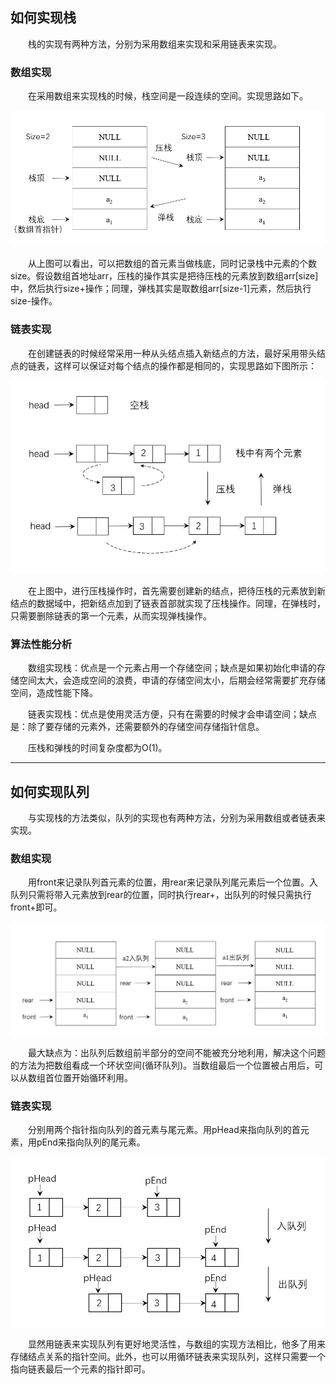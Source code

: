 ## 如何实现栈

&emsp;&emsp;栈的实现有两种方法，分别为采用数组来实现和采用链表来实现。

### 数组实现

&emsp;&emsp;在采用数组来实现栈的时候，栈空间是一段连续的空间。实现思路如下。

![](a1.png)

&emsp;&emsp;从上图可以看出，可以把数组的首元素当做栈底，同时记录栈中元素的个数size。假设数组首地址arr，压栈的操作其实是把待压栈的元素放到数组arr[size]中，然后执行size+操作；同理，弹栈其实是取数组arr[size-1]元素，然后执行size-操作。

### 链表实现

&emsp;&emsp;在创建链表的时候经常采用一种从头结点插入新结点的方法，最好采用带头结点的链表，这样可以保证对每个结点的操作都是相同的，实现思路如下图所示：

![](a2.png)

&emsp;&emsp;在上图中，进行压栈操作时，首先需要创建新的结点，把待压栈的元素放到新结点的数据域中，把新结点加到了链表首部就实现了压栈操作。同理，在弹栈时，只需要删除链表的第一个元素，从而实现弹栈操作。

### 算法性能分析

&emsp;&emsp;数组实现栈：优点是一个元素占用一个存储空间；缺点是如果初始化申请的存储空间太大，会造成空间的浪费，申请的存储空间太小，后期会经常需要扩充存储空间，造成性能下降。

&emsp;&emsp;链表实现栈：优点是使用灵活方便，只有在需要的时候才会申请空间；缺点是：除了要存储的元素外，还需要额外的存储空间存储指针信息。

&emsp;&emsp;压栈和弹栈的时间复杂度都为O(1)。

***

## 如何实现队列

&emsp;&emsp;与实现栈的方法类似，队列的实现也有两种方法，分别为采用数组或者链表来实现。

### 数组实现

&emsp;&emsp;用front来记录队列首元素的位置，用rear来记录队列尾元素后一个位置。入队列只需将带入元素放到rear的位置，同时执行rear+，出队列的时候只需执行front+即可。

![](a3.png)

&emsp;&emsp;最大缺点为：出队列后数组前半部分的空间不能被充分地利用，解决这个问题的方法为把数组看成一个环状空间(循环队列)。当数组最后一个位置被占用后，可以从数组首位置开始循环利用。

### 链表实现

&emsp;&emsp;分别用两个指针指向队列的首元素与尾元素。用pHead来指向队列的首元素，用pEnd来指向队列的尾元素。

![](a4.png)

&emsp;&emsp;显然用链表来实现队列有更好地灵活性，与数组的实现方法相比，他多了用来存储结点关系的指针空间。此外，也可以用循环链表来实现队列，这样只需要一个指向链表最后一个元素的指针即可。